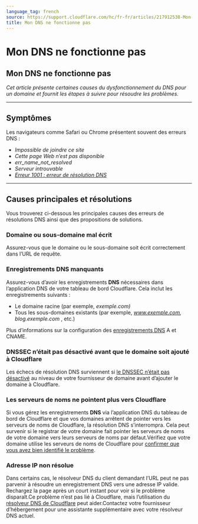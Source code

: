 ```yaml
---
language_tag: french
source: https://support.cloudflare.com/hc/fr-fr/articles/217912538-Mon-DNS-ne-fonctionne-pas
title: Mon DNS ne fonctionne pas
---
```


# Mon DNS ne fonctionne pas

## Mon DNS ne fonctionne pas

_Cet article présente certaines causes du dysfonctionnement du DNS pour un domaine et fournit les étapes à suivre pour résoudre les problèmes._

___

## Symptômes

Les navigateurs comme Safari ou Chrome présentent souvent des erreurs DNS :

-   _Impossible de joindre ce site_
-   _Cette page Web n’est pas disponible_
-   _err\_name\_not\_resolved_
-   _Serveur introuvable_
-   [_Erreur 1001 : erreur de résolution DNS_](https://support.cloudflare.com/hc/articles/360029779472#error1001)

___

## Causes principales et résolutions

Vous trouverez ci-dessous les principales causes des erreurs de résolutions DNS ainsi que des propositions de solutions.

### Domaine ou sous-domaine mal écrit

Assurez-vous que le domaine ou le sous-domaine soit écrit correctement dans l’URL de requête.

### Enregistrements DNS manquants

Assurez-vous d’avoir les enregistrements **DNS** nécessaires dans l’application DNS de votre tableau de bord Cloudflare. Cela inclut les enregistrements suivants :

-   Le domaine racine (par exemple, _exemple.com)_
-   Tous les sous-domaines existants (par exemple, _www.exemple.com, blog.exemple.com_ , etc.)

Plus d’informations sur la configuration des [enregistrements DNS](https://developers.cloudflare.com/dns/manage-dns-records/how-to/create-dns-records) A et CNAME.

### DNSSEC n’était pas désactivé avant que le domaine soit ajouté à Cloudflare

Les échecs de résolution DNS surviennent si [le DNSSEC n’était pas désactivé](https://support.cloudflare.com/hc/articles/205359838#h_94453043811540417238269) au niveau de votre fournisseur de domaine avant d’ajouter le domaine à Cloudflare.

### Les serveurs de noms ne pointent plus vers Cloudflare

Si vous gérez les enregistrements **DNS** via l’application DNS du tableau de bord de Cloudflare et que vos domaines arrêtent de pointer vers les serveurs de noms de Cloudflare, la résolution DNS s’interrompra. Cela peut survenir si le registrar de votre domaine fait pointer les serveurs de noms de votre domaine vers leurs serveurs de noms par défaut.Vérifiez que votre domaine utilise les serveurs de noms de Cloudflare pour [confirmer que vous avez bien identifié le problème](https://support.cloudflare.com/hc/articles/4426809598605).

### Adresse IP non résolue

Dans certains cas, le résolveur DNS du client demandant l’URL peut ne pas parvenir à résoudre un enregistrement DNS vers une adresse IP valide. Rechargez la page après un court instant pour voir si le problème disparaît.Ce problème n’est pas lié à Cloudflare, mais l’utilisation du [résolveur DNS de Cloudflare](https://developers.cloudflare.com/1.1.1.1/setting-up-1.1.1.1/) peut aider.Contactez votre fournisseur d’hébergement pour une assistante supplémentaire avec votre résolveur DNS actuel.
